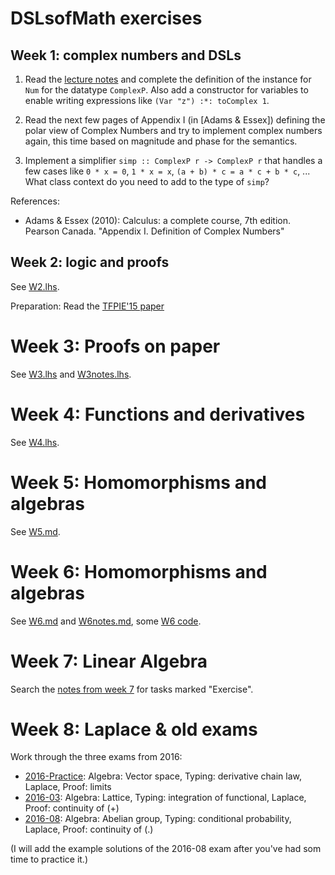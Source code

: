# DSLsofMath exercises

## Week 1: complex numbers and DSLs

1. Read the [lecture notes](../L/01/L01.lhs) and complete the
   definition of the instance for `Num` for the datatype
   `ComplexP`. Also add a constructor for variables to enable writing
   expressions like `(Var "z") :*: toComplex 1`.

2. Read the next few pages of Appendix I (in [Adams & Essex]) defining
   the polar view of Complex Numbers and try to implement complex
   numbers again, this time based on magnitude and phase for the
   semantics.

3. Implement a simplifier `simp :: ComplexP r -> ComplexP r` that
   handles a few cases like `0 * x = 0`, `1 * x = x`, `(a + b) * c =
   a * c + b * c`, ...  What class context do you need to add to the
   type of `simp`?

References:

* Adams & Essex (2010): Calculus: a complete course, 7th
  edition. Pearson Canada. "Appendix I. Definition of Complex
  Numbers"

## Week 2: logic and proofs

See [W2.lhs](W2.lhs).

Preparation: Read the [TFPIE'15 paper](https://arxiv.org/abs/1611.09475)

# Week 3: Proofs on paper

See [W3.lhs](W3.lhs) and [W3notes.lhs](W3notes.lhs).

# Week 4: Functions and derivatives

See [W4.lhs](W4.lhs).

# Week 5: Homomorphisms and algebras

See [W5.md](W5.md).

# Week 6: Homomorphisms and algebras

See [W6.md](W6.md) and [W6notes.md](W6notes.md), some [W6 code](W6/).

# Week 7: Linear Algebra

Search the [notes from week 7](../L/W07.lhs) for tasks marked "Exercise".

# Week 8: Laplace & old exams

Work through the three exams from 2016:

* [2016-Practice](../Exam/2016-Practice/): Algebra: Vector space, Typing: derivative chain law, Laplace, Proof: limits
* [2016-03](../Exam/2016-03/): Algebra: Lattice, Typing: integration of functional, Laplace, Proof: continuity of (+)
* [2016-08](../Exam/2016-08/): Algebra: Abelian group, Typing: conditional probability, Laplace, Proof: continuity of (.)

(I will add the example solutions of the 2016-08 exam after you've had som time to practice it.)
